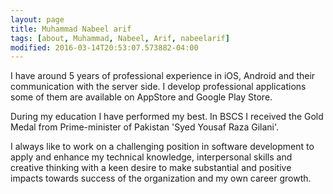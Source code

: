 ```yaml
---
layout: page
title: Muhammad Nabeel arif
tags: [about, Muhammad, Nabeel, Arif, nabeelarif]
modified: 2016-03-14T20:53:07.573882-04:00
---
```


I have around 5 years of professional experience in iOS, Android and their communication with the server side. I develop professional applications some of them are available on AppStore and Google Play Store.

During my education I have performed my best. In BSCS I received the Gold Medal from Prime-minister of Pakistan 'Syed Yousaf Raza Gilani'.

I always like to work on a challenging position in software development to apply and enhance my technical knowledge, interpersonal skills and creative thinking with a keen desire to make substantial and positive impacts towards success of the organization and my own career growth.